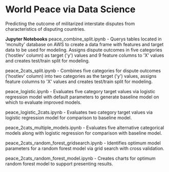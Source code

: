 # World Peace via Data Science

Predicting the outcome of militarized interstate disputes from characteristics of disputing countries.


**Jupyter Notebooks**
peace_combine_split.ipynb - Querys tables located in 'mcnulty' database on AWS to create a data frame with features and target data to be used for modeling.  Assigns dispute outcomes in five categories ('hostlev' column) as target ('y') values and 9 feature columns to 'X' values and creates test/train split for modeling.

 peace_2cats_split.ipynb - Combines five categories for dispute outcomes ('hostlev' column) into two categories as the target ('y') values, assigns feature columns to 'X' values and creates test/train split for modeling.

 peace_logistic.ipynb - Evaluates five category target values via logistic regression model with default parameters to generate baseline model on which to evaluate improved models.

 peace_logistic_2cats.ipynb - Evaluates two category target values via logistic regression model for comparison to baseline model.

 peace_2cats_multiple_models.ipynb - Evaluates five alternative categorical models along with logistic regression for comparison with baseline model.

 peace_2cats_random_forest_gridsearch.ipynb - Identifies optimum model parameters for a random forest model via grid search with cross validation.

 peace_2cats_random_forest_model.ipynb - Creates charts for optimum random forest model to support presenting results.
